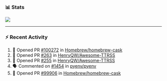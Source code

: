 ### :bar_chart: Stats

<a href="#">
  <img align="center" src="https://github-readme-stats.vercel.app/api?username=tuzi3040&show_icons=true&theme=dark" />
</a>

---

### :zap: Recent Activity

<!--START_SECTION:activity-->
1. 💪 Opened PR [#100272](https://github.com/Homebrew/homebrew-cask/pull/100272) in [Homebrew/homebrew-cask](https://github.com/Homebrew/homebrew-cask)
2. 💪 Opened PR [#263](https://github.com/HenryQW/Awesome-TTRSS/pull/263) in [HenryQW/Awesome-TTRSS](https://github.com/HenryQW/Awesome-TTRSS)
3. 💪 Opened PR [#255](https://github.com/HenryQW/Awesome-TTRSS/pull/255) in [HenryQW/Awesome-TTRSS](https://github.com/HenryQW/Awesome-TTRSS)
4. 🗣 Commented on [#1454](https://github.com/pyenv/pyenv/issues/1454) in [pyenv/pyenv](https://github.com/pyenv/pyenv)
5. 💪 Opened PR [#99906](https://github.com/Homebrew/homebrew-cask/pull/99906) in [Homebrew/homebrew-cask](https://github.com/Homebrew/homebrew-cask)
<!--END_SECTION:activity-->
